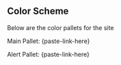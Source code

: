 Color Scheme
---
Below are the color pallets for the site

Main Pallet:
{paste-link-here}

Alert Pallet:
{paste-link-here}